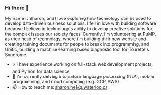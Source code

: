 ### Hi there 👋 
My name is Sharon, and I love exploring how technology can be used to develop data-driven business solutions. I fell in love with building software because I believe in technology's ability to develop creative solutions for the complex issues our society faces. Currently, I'm volunteering at PuMP, as their head of technology, where I'm building their new website and creating training documents for people to break into programming, and Unitic, building a machine-learning based diagnostic tool for Tourette's Syndrome.
- ⚡ I have experience working on full-stack web development projects, and Python for data science
- 🌱 I’m currently delving into natural language processing (NLP), mobile programming, and cloud computing (e.g. GCP, AWS)
- 📫 How to reach me: sharon.he1@uwaterloo.ca
<!--
**xsharonhe/xsharonhe** is a ✨ _special_ ✨ repository because its `README.md` (this file) appears on your GitHub profile.

Here are some ideas to get you started:

- 🔭 I’m currently working on ...
- 🌱 I’m currently learning ...
- 👯 I’m looking to collaborate on ...
- 🤔 I’m looking for help with ...
- 💬 Ask me about ...
- 📫 How to reach me: ...
- 😄 Pronouns: ...
- ⚡ Fun fact: ...
-->
